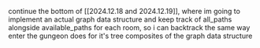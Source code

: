 continue the bottom of [[2024.12.18 and 2024.12.19]], where im going to implement an actual graph data structure and keep track of all_paths alongside available_paths for each room, so i can backtrack the same way enter the gungeon does for it's tree composites of the graph data structure